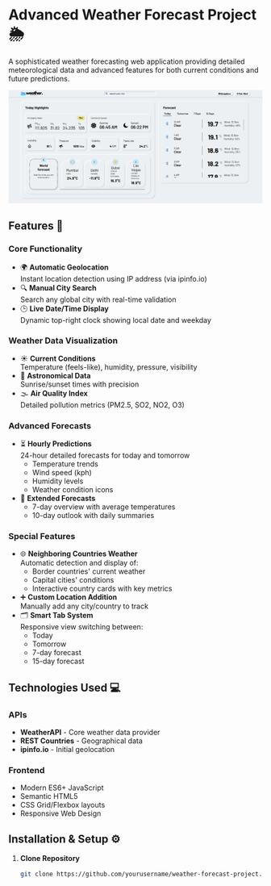 # Advanced Weather Forecast Project 🌦️

A sophisticated weather forecasting web application providing detailed meteorological data and advanced features for both current conditions and future predictions.

![Weather Dashboard Concept](assets/images/weather-forecast.png)

## Features 🚀

### Core Functionality
- 🌍 **Automatic Geolocation**  
  Instant location detection using IP address (via ipinfo.io)
- 🔍 **Manual City Search**  
  Search any global city with real-time validation
- 🕒 **Live Date/Time Display**  
  Dynamic top-right clock showing local date and weekday

### Weather Data Visualization
- ☀️ **Current Conditions**  
  Temperature (feels-like), humidity, pressure, visibility
- 🌅 **Astronomical Data**  
  Sunrise/sunset times with precision
- 🌫️ **Air Quality Index**  
  Detailed pollution metrics (PM2.5, SO2, NO2, O3)

### Advanced Forecasts
- ⏳ **Hourly Predictions**  
  24-hour detailed forecasts for today and tomorrow
  - Temperature trends
  - Wind speed (kph)
  - Humidity levels
  - Weather condition icons
- 📅 **Extended Forecasts**  
  - 7-day overview with average temperatures
  - 10-day outlook with daily summaries

### Special Features
- 🌐 **Neighboring Countries Weather**  
  Automatic detection and display of:
  - Border countries' current weather
  - Capital cities' conditions
  - Interactive country cards with key metrics
- ➕ **Custom Location Addition**  
  Manually add any city/country to track
- 🗂️ **Smart Tab System**  
  Responsive view switching between:
  - Today
  - Tomorrow
  - 7-day forecast
  - 15-day forecast

## Technologies Used 💻

### APIs
- **WeatherAPI** - Core weather data provider
- **REST Countries** - Geographical data
- **ipinfo.io** - Initial geolocation

### Frontend
- Modern ES6+ JavaScript
- Semantic HTML5
- CSS Grid/Flexbox layouts
- Responsive Web Design

## Installation & Setup ⚙️

1. **Clone Repository**
   ```bash
   git clone https://github.com/yourusername/weather-forecast-project.git